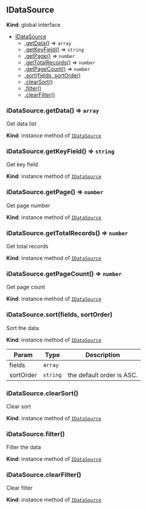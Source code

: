 <a name="IDataSource"></a>

## IDataSource
**Kind**: global interface  

* [IDataSource](#IDataSource)
    * [.getData()](#IDataSource+getData) ⇒ <code>array</code>
    * [.getKeyField()](#IDataSource+getKeyField) ⇒ <code>string</code>
    * [.getPage()](#IDataSource+getPage) ⇒ <code>number</code>
    * [.getTotalRecords()](#IDataSource+getTotalRecords) ⇒ <code>number</code>
    * [.getPageCount()](#IDataSource+getPageCount) ⇒ <code>number</code>
    * [.sort(fields, sortOrder)](#IDataSource+sort)
    * [.clearSort()](#IDataSource+clearSort)
    * [.filter()](#IDataSource+filter)
    * [.clearFilter()](#IDataSource+clearFilter)

<a name="IDataSource+getData"></a>

### iDataSource.getData() ⇒ <code>array</code>
Get data list

**Kind**: instance method of [<code>IDataSource</code>](#IDataSource)  
<a name="IDataSource+getKeyField"></a>

### iDataSource.getKeyField() ⇒ <code>string</code>
Get key field

**Kind**: instance method of [<code>IDataSource</code>](#IDataSource)  
<a name="IDataSource+getPage"></a>

### iDataSource.getPage() ⇒ <code>number</code>
Get page number

**Kind**: instance method of [<code>IDataSource</code>](#IDataSource)  
<a name="IDataSource+getTotalRecords"></a>

### iDataSource.getTotalRecords() ⇒ <code>number</code>
Get total records

**Kind**: instance method of [<code>IDataSource</code>](#IDataSource)  
<a name="IDataSource+getPageCount"></a>

### iDataSource.getPageCount() ⇒ <code>number</code>
Get page count

**Kind**: instance method of [<code>IDataSource</code>](#IDataSource)  
<a name="IDataSource+sort"></a>

### iDataSource.sort(fields, sortOrder)
Sort the data

**Kind**: instance method of [<code>IDataSource</code>](#IDataSource)  

| Param | Type | Description |
| --- | --- | --- |
| fields | <code>array</code> |  |
| sortOrder | <code>string</code> | the default order is ASC. |

<a name="IDataSource+clearSort"></a>

### iDataSource.clearSort()
Clear sort

**Kind**: instance method of [<code>IDataSource</code>](#IDataSource)  
<a name="IDataSource+filter"></a>

### iDataSource.filter()
Filter the data

**Kind**: instance method of [<code>IDataSource</code>](#IDataSource)  
<a name="IDataSource+clearFilter"></a>

### iDataSource.clearFilter()
Clear filter

**Kind**: instance method of [<code>IDataSource</code>](#IDataSource)  
